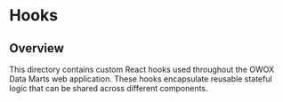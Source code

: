 # Hooks

## Overview

This directory contains custom React hooks used throughout the OWOX Data Marts web application. These hooks encapsulate reusable stateful logic that can be shared across different components.
